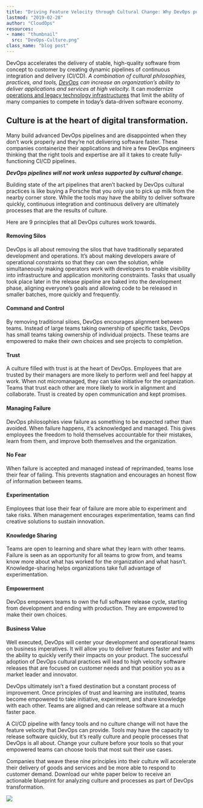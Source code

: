 ```yaml
---
title: "Driving Feature Velocity through Cultural Change: Why DevOps puts Mindset before Technology"
lastmod: "2019-02-28"
author: "CloudOps"
resources:
- name: "thumbnail"
  src: "DevOps-Culture.png"
class_name: "blog post"
---
```


<p>DevOps accelerates the delivery of stable, high-quality software from concept to customer by creating dynamic pipelines of continuous integration and delivery (CI/CD). <em>A combination of cultural philosophies, practices, and tools, <a href="https://www.cloudops.com/2019/01/why-you-need-a-devops-transformation-to-survive/">DevOps</a> can increase an organization’s ability to deliver applications and services at high velocity. </em>It can modernize <a href="https://blogs.wsj.com/riskandcompliance/2018/12/05/businesses-predict-digital-transformation-to-be-biggest-risk-factors-in-2019/">operations and legacy technology infrastructures</a> that limit the ability of many companies to compete in today’s data-driven software economy.</p>

<h2>Culture is at the heart of digital transformation.</h2>

<p>Many build advanced DevOps pipelines and are disappointed when they don’t work properly and they’re not delivering software faster. These companies containerize their applications and hire a few DevOps engineers thinking that the right tools and expertise are all it takes to create fully-functioning CI/CD pipelines.</p>

<p><strong><em>DevOps pipelines will not work unless supported by cultural change.</em></strong></p>

<p>Building state of the art pipelines that aren’t backed by DevOps cultural practices is like buying a Porsche that you only use to pick up milk from the nearby corner store. While the tools may have the ability to deliver software quickly, continuous integration and continuous delivery are ultimately processes that are the results of culture.</p>

<p>Here are 9 principles that all DevOps cultures work towards.</p>

<h4>Removing Silos</h4>

<p>DevOps is all about removing the silos that have traditionally separated development and operations. It’s about making developers aware of operational constraints so that they can own the solution, while simultaneously making operators work with developers to enable visibility into infrastructure and application monitoring constraints. Tasks that usually took place later in the release pipeline are baked into the development phase, aligning everyone’s goals and allowing code to be released in smaller batches, more quickly and frequently.</p>

<h4>Command and Control</h4>

<p>By removing traditional siloes, DevOps encourages alignment between teams. Instead of large teams taking ownership of specific tasks, DevOps has small teams taking ownership of individual projects. These teams are empowered to make their own choices and see projects to completion.</p>

<h4>Trust</h4>

<p> A culture filled with trust is at the heart of DevOps. Employees that are trusted by their managers are more likely to perform well and feel happy at work. When not micromanaged, they can take initiative for the organization. Teams that trust each other are more likely to work in alignment and collaborate. Trust is created by open communication and kept promises.</p>

<h4>Managing Failure</h4>

<p>DevOps philosophies view failure as something to be expected rather than avoided. When failure happens, it’s acknowledged and managed. This gives employees the freedom to hold themselves accountable for their mistakes, learn from them, and improve both themselves and the organization.</p>

<h4>No Fear</h4>

<p>When failure is accepted and managed instead of reprimanded, teams lose their fear of failing. This prevents stagnation and encourages an honest flow of information between teams.</p>

<h4>Experimentation</h4>

<p>Employees that lose their fear of failure are more able to experiment and take risks. When management encourages experimentation, teams can find creative solutions to sustain innovation.</p>

<h4>Knowledge Sharing</h4>

<p>Teams are open to learning and share what they learn with other teams. Failure is seen as an opportunity for all teams to grow from, and teams know more about what has worked for the organization and what hasn’t. Knowledge-sharing helps organizations take full advantage of experimentation.</p>

<h4>Empowerment</h4>

<p>DevOps empowers teams to own the full software release cycle, starting from development and ending with production. They are empowered to make their own choices.</p>

<h4>Business Value</h4>

<p>Well executed, DevOps will center your development and operational teams on business imperatives. It will allow you to deliver features faster and with the ability to quickly verify their impacts on your product. The successful adoption of DevOps cultural practices will lead to high velocity software releases that are focused on customer needs and that position you as a market leader and innovator.</p>

<p>DevOps ultimately isn’t a fixed destination but a constant process of improvement. Once principles of trust and learning are instituted, teams become empowered to take initiative, experiment, and share knowledge with each other. Teams are aligned and can release software at a much faster pace.</p>

<p>A CI/CD pipeline with fancy tools and no culture change will not have the feature velocity that DevOps can provide. Tools may have the capacity to release software quickly, but it’s really culture and people processes that DevOps is all about. Change your culture before your tools so that your empowered teams can choose tools that most suit their use cases.</p>

<p>Companies that weave these nine principles into their culture will accelerate their delivery of goods and services and be more able to respond to customer demand. Download our white paper below to receive an actionable blueprint for analyzing culture and processes as part of DevOps transformation.</p>

<div class="row">
    <div class="col-xl-8 offset-xl-2 col-lg-10 offset-lg-1 col-md-10 offset-md-1 col-sm-12 col-xs-12 cta-image">
      <img src="/images/blog/cta/white-paper.jpeg">
    </div>
</div>